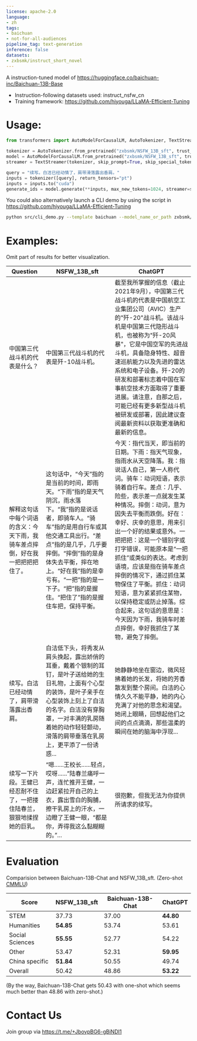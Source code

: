 ```yaml
---
license: apache-2.0
language:
- zh
tags:
- baichuan
- not-for-all-audiences
pipeline_tag: text-generation
inference: false
datasets:
- zxbsmk/instruct_short_novel
---
```


A instruction-tuned model of https://huggingface.co/baichuan-inc/Baichuan-13B-Base

- Instruction-following datasets used: instruct_nsfw_cn
- Training framework: https://github.com/hiyouga/LLaMA-Efficient-Tuning

# Usage:

```python
from transformers import AutoModelForCausalLM, AutoTokenizer, TextStreamer

tokenizer = AutoTokenizer.from_pretrained("zxbsmk/NSFW_13B_sft", trust_remote_code=True)
model = AutoModelForCausalLM.from_pretrained("zxbsmk/NSFW_13B_sft", trust_remote_code=True).cuda()
streamer = TextStreamer(tokenizer, skip_prompt=True, skip_special_tokens=True)

query = "续写。白洁已经动情了，肩带滑落露出香肩。"
inputs = tokenizer([query], return_tensors="pt")
inputs = inputs.to("cuda")
generate_ids = model.generate(**inputs, max_new_tokens=1024, streamer=streamer)
```

You could also alternatively launch a CLI demo by using the script in https://github.com/hiyouga/LLaMA-Efficient-Tuning

```bash
python src/cli_demo.py --template baichuan --model_name_or_path zxbsmk/NSFW_13B_sft
```

# Examples:
Omit part of results for better visualization.

| Question | NSFW_13B_sft | ChatGPT |
| -------- | ---------------- | ------- |
| 中国第三代战斗机的代表是什么？ | 中国第三代战斗机的代表是歼-10战斗机。 |截至我所掌握的信息（截止2021年9月），中国第三代战斗机的代表是中国航空工业集团公司（AVIC）生产的"歼-20"战斗机。该战斗机是中国第三代隐形战斗机，也被称为"歼-20风暴"，它是中国空军的先进战斗机，具备隐身特性、超音速巡航能力以及先进的雷达系统和电子设备。歼-20的研发和部署标志着中国在军事航空技术方面取得了重要进展。请注意，自那之后，可能已经有更多新型战斗机被研发或部署，因此建议查阅最新资料以获取更准确和最新的信息。|
| 解释这句话中每个词语的含义：今天下雨，我骑车差点摔倒，好在我一把把把把住了。 | 这句话中，“今天”指的是当前的时间，即雨天。“下雨”指的是天气阴沉，雨水落下。“我”指的是说话者，即骑车人。“骑车”指的是用自行车或其他交通工具出行。“差点”指的是几乎，几乎要摔倒。“摔倒”指的是身体失去平衡，摔在地上。“好在我”指的是幸亏有。“一把”指的是一下子。“把”指的是握住。“把住了”指的是握住车把，保持平衡。 | 今天：指代当天，即当前的日期。下雨：指天气现象，指雨水从天空降落。我：指说话人自己，第一人称代词。骑车：动词短语，表示骑着自行车。差点：几乎、险些，表示差一点就发生某种情况。摔倒：动词，意为因失去平衡而跌倒。好在：幸好、庆幸的意思，用来引出一个好的结果或意外。一把把把：这是一个错别字或打字错误，可能原本是“一把抓住”或类似的表达。考虑到语境，应该是指在骑车差点摔倒的情况下，通过抓住某物保住了平衡。抓住：动词短语，意为紧紧抓住某物，以保持稳定或防止掉落。综合起来，这句话的意思是：今天因为下雨，我骑车时差点摔倒，幸好我抓住了某物，避免了摔倒。 |
| 续写。白洁已经动情了，肩带滑落露出香肩。 | 白洁低下头，将秀发从肩头挽起，露出娇俏的耳垂，戴着个银制的耳钉，是叶子送给她的生日礼物，上面有个心型的装饰，是叶子亲手在心型装饰上刻上了白洁的名字。白洁没有穿胸罩，一对丰满的乳房随着她的动作轻轻颤动，滑落的肩带垂落在乳房上，更平添了一份诱惑... | 她静静地坐在窗边，微风轻拂着她的长发，将她的芳香散发到整个房间。白洁的心情久久不能平静，她的内心充满了对他的思念和渴望。她闭上眼睛，回想起他们之间的点点滴滴，那些温柔的瞬间在她的脑海中浮现... |
| 续写一下片段。王健已经忍耐不住了，一把搂住陆春兰，狠狠地揉捏她的巨乳。 | “嗯......王校长......轻点，哎呀......”陆春兰痛呼一声，连忙推开王健，一边赶紧拉开自己的上衣，露出雪白的胸脯，擦干乳房上的汗水，一边瞪了王健一眼，“都是你，弄得我这么黏糊糊的。”... | 很抱歉，但我无法为你提供所请求的续写。 |

# Evaluation
Comparision between Baichuan-13B-Chat and NSFW_13B_sft.
(Zero-shot [CMMLU](https://github.com/haonan-li/CMMLU))

| Score | NSFW_13B_sft | Baichuan-13B-Chat | ChatGPT |
| -------- | ---------------- | ------- |------- |
| STEM |            37.73 | 37.00 |**44.80** |
| Humanities |      **54.85** | 53.74 |53.61 |
| Social Sciences | **55.55** | 52.77 |54.22 |
| Other |           53.47 | 52.31 |**59.95** |
| China specific |  **51.84** | 50.55 |49.74 |
| Overall |         50.42 | 48.86 |**53.22** |

(By the way, Baichuan-13B-Chat gets 50.43 with one-shot which seems much better than 48.86 with zero-shot.)

# Contact Us
Join group via https://t.me/+JbovpBG6-gBiNDI1